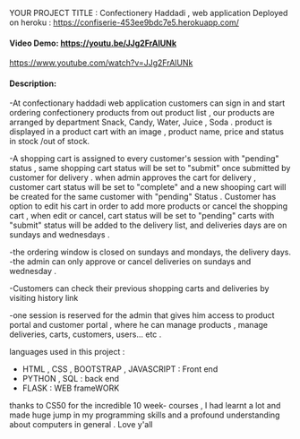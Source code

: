 
 YOUR PROJECT TITLE : Confectionery Haddadi , web application
 Deployed on heroku : https://confiserie-453ee9bdc7e5.herokuapp.com/
#### Video Demo: https://youtu.be/JJg2FrAlUNk
 https://www.youtube.com/watch?v=JJg2FrAlUNk

#### Description:
-At confectionary haddadi web application 
customers can sign in and start ordering confectionery products from out product list , our products are arranged by department Snack, Candy, Water, Juice , Soda .
product is displayed in a product cart with an image , product name, price and status in stock /out of stock.

-A shopping cart is assigned to every customer's session with "pending" status ,
same shopping cart status will be set to "submit" once submitted by customer for delivery . 
when admin approves the cart for delivery , customer cart status will be set to "complete" and a new shooping cart will be created for the same customer with "pending" Status .
Customer has option to edit his cart in order to add more products or cancel the shopping cart ,
when edit or cancel,  cart status will be set to "pending" 
carts with "submit" status   will be added to the delivery list, and
deliveries days are on sundays and wednesdays .

-the ordering window is closed on sundays and mondays, the delivery days.
-the admin can only approve or cancel deliveries on sundays and wednesday . 

-Customers can check their previous shopping carts and deliveries by visiting history link

-one session is reserved for the  admin that gives him  access to product portal and customer portal , where  he can manage products , manage deliveries, carts, customers, users... etc .

languages used in this project :
 * HTML , CSS , BOOTSTRAP , JAVASCRIPT : Front end 
 * PYTHON , SQL :   back end
 * FLASK  : WEB frameWORK


 thanks to CS50 for the incredible 10 week- courses , I had learnt a lot and made huge jump in my programming skills and a profound understanding about computers in general .   Love y'all 

 

